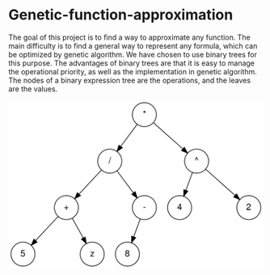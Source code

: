 # Genetic-function-approximation

The goal of this project is to find a way to approximate any function. 
The main difficulty is to find a general way to represent any formula, which can be optimized by genetic algorithm.
We have chosen to use binary trees for this purpose. 
The advantages of binary trees are that it is easy to manage the operational priority, as well as the implementation in genetic algorithm.
The nodes of a binary expression tree are the operations, and the leaves are the values.

<img src=https://github.com/Prevost-Guillaume/Genetic-function-approximation/blob/main/images/expression_tree.png>
